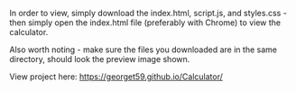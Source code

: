In order to view, simply download the index.html, script.js, and styles.css - then simply open the index.html file (preferably with Chrome) to view the calculator.

Also worth noting - make sure the files you downloaded are in the same directory, should look the preview image shown.

View project here: https://georget59.github.io/Calculator/
